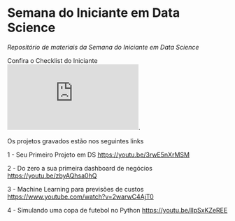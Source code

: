 # Semana do Iniciante em Data Science

*Repositório de materiais da Semana do Iniciante em Data Science*

Confira o Checklist do Iniciante  ![clicando aqui](https://github.com/gitflai/Semana-do-Iniciante-em-Data-Science/blob/main/Checklist%20do%20Iniciante%20em%20Data%20Science.pdf).

Os projetos gravados estão nos seguintes links

1 - Seu Primeiro Projeto em DS
https://youtu.be/3rwE5nXrMSM

2 - Do zero a sua primeira dashboard de negócios
https://youtu.be/zbyAQhsa0hQ

3 - Machine Learning para previsões de custos
https://www.youtube.com/watch?v=2warwC4AjT0

4 - Simulando uma copa de futebol no Python 
https://youtu.be/IIpSxKZeREE
